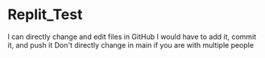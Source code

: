 # Replit_Test
I can directly change and edit files in GitHub
I would have to add it, commit it, and push it
Don't directly change in main if you are with multiple people
